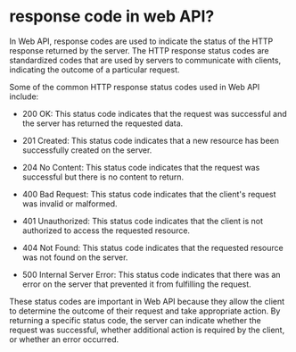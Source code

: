 # response code in web API?

In Web API, response codes are used to indicate the status of the HTTP response returned by the server. The HTTP response status codes are standardized codes that are used by servers to communicate with clients, indicating the outcome of a particular request.

Some of the common HTTP response status codes used in Web API include:

* 200 OK: This status code indicates that the request was successful and the server has returned the requested data.
    
* 201 Created: This status code indicates that a new resource has been successfully created on the server.
    
* 204 No Content: This status code indicates that the request was successful but there is no content to return.
    
* 400 Bad Request: This status code indicates that the client's request was invalid or malformed.
    
* 401 Unauthorized: This status code indicates that the client is not authorized to access the requested resource.
    
* 404 Not Found: This status code indicates that the requested resource was not found on the server.
    
* 500 Internal Server Error: This status code indicates that there was an error on the server that prevented it from fulfilling the request.
    

These status codes are important in Web API because they allow the client to determine the outcome of their request and take appropriate action. By returning a specific status code, the server can indicate whether the request was successful, whether additional action is required by the client, or whether an error occurred.